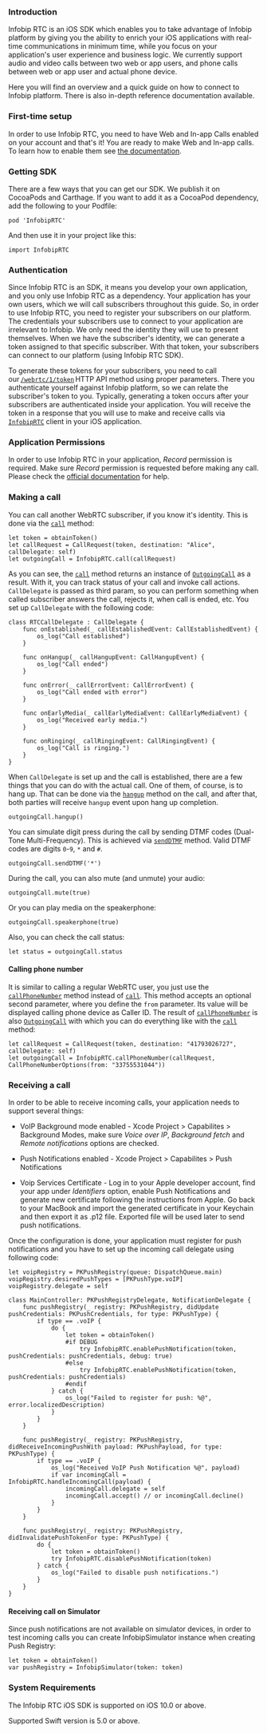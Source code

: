 ### Introduction
Infobip RTC is an iOS SDK which enables you to take advantage of Infobip platform by giving you the ability to enrich your iOS applications with real-time communications in minimum time, while you focus on your application's user experience and business logic. We currently support audio and video calls between two web or app users, and phone calls between web or app user and actual phone device.

Here you will find an overview and a quick guide on how to connect to Infobip platform. There is also in-depth reference documentation available. 

### First-time setup
In order to use Infobip RTC, you need to have Web and In-app Calls enabled on your account and that's it! You are ready to make Web and In-app calls. To learn how to enable them see [the documentation](https://www.infobip.com/docs/voice-and-video/web-and-in-app-calls#set-up-web-and-in-app-calls).

### Getting SDK
There are a few ways that you can get our SDK. We publish it on CocoaPods and Carthage.
If you want to add it as a CocoaPod dependency, add the following to your Podfile: 
```
pod 'InfobipRTC'
```

And then use it in your project like this:

```
import InfobipRTC
```

### Authentication
Since Infobip RTC is an SDK, it means you develop your own application, and you only use Infobip RTC as a dependency. Your application has your own users, which we will call subscribers throughout this guide. So, in order to use Infobip RTC, you need to register your subscribers on our platform. The credentials your subscribers use to connect to your application are irrelevant to Infobip. We only need the identity they will use to present themselves. When we have the subscriber's identity, we can generate a token assigned to that specific subscriber. With that token, your subscribers can connect to our platform (using Infobip RTC SDK).

To generate these tokens for your subscribers, you need to call our [`/webrtc/1/token`](https://dev.infobip.com/webrtc/generate-token) HTTP API method using proper parameters. There you authenticate yourself against Infobip platform, so we can relate the subscriber's token to you. Typically, generating a token occurs after your subscribers are authenticated inside your application.
You will receive the token in a response that you will use to make and receive calls via  [`InfobipRTC`](https://github.com/infobip/infobip-rtc-ios/wiki/InfobipRTC) client in your iOS application.

### Application Permissions
In order to use Infobip RTC in your application, _Record_ permission is required. Make sure _Record_ permission is requested before making any call.
Please check the [official documentation](https://developer.apple.com/documentation/avfoundation/avaudiosession/1616601-requestrecordpermission?language=swift) for help. 

### Making a call
You can call another WebRTC subscriber, if you know it's identity. This is done via the [`call`](https://github.com/infobip/infobip-rtc-ios/wiki/InfobipRTC#call) method:

```
let token = obtainToken()
let callRequest = CallRequest(token, destination: "Alice", callDelegate: self)
let outgoingCall = InfobipRTC.call(callRequest)
```

As you can see, the [`call`](https://github.com/infobip/infobip-rtc-ios/wiki/InfobipRTC#call) method returns an instance of [`OutgoingCall`](https://github.com/infobip/infobip-rtc-ios/wiki/OutgoingCall) as a result. With it, you can track status of your call and invoke call actions. `CallDelegate` is passed as third param, so you can perform something when called subscriber answers the call, rejects it, when call is ended, etc. You set up `CallDelegate` with the following code:

```
class RTCCallDelegate : CallDelegate {
    func onEstablished(_ callEstablishedEvent: CallEstablishedEvent) {
        os_log("Call established")
    }

    func onHangup(_ callHangupEvent: CallHangupEvent) {
        os_log("Call ended")
    }

    func onError(_ callErrorEvent: CallErrorEvent) {
        os_log("Call ended with error")
    }

    func onEarlyMedia(_ callEarlyMediaEvent: CallEarlyMediaEvent) {
        os_log("Received early media.")
    }
    
    func onRinging(_ callRingingEvent: CallRingingEvent) {
        os_log("Call is ringing.")
    }
}
```

When `CallDelegate` is set up and the call is established, there are a few things that you can do with the actual call. One of them, of course, is to hang up. That can be done via the [`hangup`](https://github.com/infobip/infobip-rtc-ios/wiki/Call#hangup) method on the call, and after that, both parties will receive `hangup` event upon hang up completion.

```
outgoingCall.hangup()
```

You can simulate digit press during the call by sending DTMF codes (Dual-Tone Multi-Frequency). This is achieved via [`sendDTMF`](https://github.com/infobip/infobip-rtc-ios/wiki/Call#sendDTMF) method. Valid DTMF codes are digits `0`-`9`, `*` and `#`.

```
outgoingCall.sendDTMF('*')
```

During the call, you can also mute (and unmute) your audio:

```
outgoingCall.mute(true)
```
Or you can play media on the speakerphone:
```
outgoingCall.speakerphone(true)
```
Also, you can check the call status:
```
let status = outgoingCall.status
```
#### Calling phone number
It is similar to calling a regular WebRTC user, you just use the [`callPhoneNumber`](https://github.com/infobip/infobip-rtc-ios/wiki/InfobipRTC#callPhoneNumber) method instead of [`call`](https://github.com/infobip/infobip-rtc-ios/wiki/InfobipRTC#call). This method accepts an optional second parameter, where you define the `from` parameter. Its value will be displayed calling phone device as Caller ID. The result of [`callPhoneNumber`](https://github.com/infobip/infobip-rtc-ios/wiki/InfobipRTC#callPhoneNumber) is also [`OutgoingCall`](https://github.com/infobip/infobip-rtc-ios/wiki/OutgoingCall) with which you can do everything like with the [`call`](https://github.com/infobip/infobip-rtc-ios/wiki/InfobipRTC#call) method:

```
let callRequest = CallRequest(token, destination: "41793026727", callDelegate: self)
let outgoingCall = InfobipRTC.callPhoneNumber(callRequest, CallPhoneNumberOptions(from: "33755531044"))
```

### Receiving a call
In order to be able to receive incoming calls, your application needs to support several things:
* VoIP Background mode enabled - Xcode Project > Capabilites > Background Modes, make sure _Voice over IP_, _Background fetch_ and _Remote notifications_ options are checked.

* Push Notifications enabled - Xcode Project > Capabilites > Push Notifications

* Voip Services Certificate - Log in to your Apple developer account, find your app under _Identifiers_ option, enable Push Notifications and generate new certificate following the instructions from Apple. Go back to your MacBook and import the generated certificate in your Keychain and then export it as .p12 file. Exported file will be used later to send push notifications.


Once the configuration is done, your application must register for push notifications and you have to set up the incoming call delegate using following code:
```
let voipRegistry = PKPushRegistry(queue: DispatchQueue.main)
voipRegistry.desiredPushTypes = [PKPushType.voIP]
voipRegistry.delegate = self

class MainController: PKPushRegistryDelegate, NotificationDelegate {
    func pushRegistry(_ registry: PKPushRegistry, didUpdate pushCredentials: PKPushCredentials, for type: PKPushType) {
        if type == .voIP {
            do {
                let token = obtainToken()
                #if DEBUG
                    try InfobipRTC.enablePushNotification(token, pushCredentials: pushCredentials, debug: true)
                #else
                    try InfobipRTC.enablePushNotification(token, pushCredentials: pushCredentials)
                #endif
            } catch {
                os_log("Failed to register for push: %@", error.localizedDescription)
            }
        }
    }
        
    func pushRegistry(_ registry: PKPushRegistry, didReceiveIncomingPushWith payload: PKPushPayload, for type: PKPushType) {
        if type == .voIP {
            os_log("Received VoIP Push Notification %@", payload)
            if var incomingCall = InfobipRTC.handleIncomingCall(payload) {
                incomingCall.delegate = self
                incomingCall.accept() // or incomingCall.decline()
            }
        }
    }
    
    func pushRegistry(_ registry: PKPushRegistry, didInvalidatePushTokenFor type: PKPushType) {
        do {
            let token = obtainToken()
            try InfobipRTC.disablePushNotification(token)
        } catch {
            os_log("Failed to disable push notifications.")
        }
    }
}
```


#### Receiving call on Simulator
Since push notifications are not available on simulator devices, in order to test incoming calls you can create InfobipSimulator instance when creating Push Registry:
```
let token = obtainToken()
var pushRegistry = InfobipSimulator(token: token)
```

### System Requirements
The Infobip RTC iOS SDK is supported on iOS 10.0 or above.

Supported Swift version is 5.0 or above.
